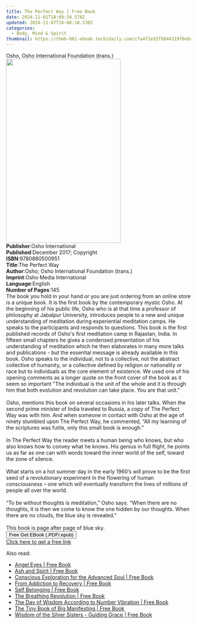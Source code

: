 ```yaml
---
title: The Perfect Way | Free Book
date: 2024-11-01T18:09:34.578Z
updated: 2024-11-07T18:08:10.530Z
categories:
  - Body, Mind & Spirit
thumbnail: https://thmb-001-ebook.techidaily.com/cfa4f2e52fb844319f6e6edaac2f5e8d10d70be5f6a83a7fe866602d9afed18c.jpg
---
```

<main id="book-container">
  <div class="flex flex-col">
    <div class="book-brief flex-1 py-6 px-4 sm:p-6 md:py-10 md:px-8">
      <!-- brief-->
      <div class="book-brief-main">
        Osho, Osho International Foundation (trans.)
      </div>
    </div>
    <div
      class="book-meta-info flex-1 grid gap-4 col-start-1 col-end-3 row-start-1 sm:mb-6 sm:grid-cols-4 lg:gap-6 lg:col-start-2 lg:row-end-6 lg:row-span-6 lg:mb-0"
    >
      <div
        class="book-meta-info-left place-content-center mt-4 p-4 text-sm leading-6 col-start-2 col-span-2 dark:text-slate-400"
      >
        <img
          class="w-full h-500 object-cover rounded-lg sm:h-255 sm:col-span-2 lg:col-span-full"
          src="https://img-001-ebook.techidaily.com/927970276e27959deb7b61934bddf9851f74704b742fd39e88d30db1135a0524.jpg"
          alt=""
          width="312"
          height="500"
        />
      </div>
      <div
        class="book-meta-info-right mt-2 col-start-1 row-start-2 col-span-3 self-center"
      >
        <!-- meta data  -->
        <div class="flex flex-col px-4 md:px-8">
          <div class="flex-1">
            <strong>Publisher</strong>:<span class="px-2"
              >Osho International</span
            >
          </div>
          <div class="flex-1">
            <strong>Published</strong>:<span class="px-2"
              >December 2017; Copyright</span
            >
          </div>
          <div class="flex-1">
            <strong>ISBN</strong>:<span class="px-2">9780880500951</span>
          </div>
          <div class="flex-1">
            <strong>Title</strong>:<span class="px-2">The Perfect Way</span>
          </div>
          <div class="flex-1">
            <strong>Author</strong>:<span class="px-2"
              >Osho; Osho International Foundation (trans.)</span
            >
          </div>
          <div class="flex-1">
            <strong>Imprint</strong>:<span class="px-2"
              >Osho Media International</span
            >
          </div>
          <div class="flex-1">
            <strong>Language</strong>:<span class="px-2">English</span>
          </div>
          <div class="flex-1">
            <strong>Number of Pages</strong>:<span class="px-2">145</span>
          </div>
        </div>
      </div>
    </div>
    <div class="book-description flex-1 py-6 px-4 sm:p-6 md:py-10 md:px-8">
      <div class="book-description-main">
        <div accordion-content="" id="description">
          The book you hold in your hand or you are just ordering from an online
          store is a unique book. It is the first book by the contemporary
          mystic Osho. At the beginning of his public life, Osho who is at that
          time a professor of philosophy at Jabalpur University, introduces
          people to a new and unique understanding of meditation during
          experiential meditation camps. He speaks to the participants and
          responds to questions. This book is the first published records of
          Osho's first meditation camp in Rajastan, India. In fifteen small
          chapters he gives a condensed presentation of his understanding of
          meditation which he then elaborates in many more talks and
          publications - but the essential message is already available in this
          book. Osho speaks to the individual, not to a collective, not the
          abstract collective of humanity, or a collective defined by religion
          or nationality or race but to individuals as the core element of
          existence. We used one of his opening comments as a longer quote on
          the front cover of the book as it seem so important "The individual is
          the unit of the whole and it is through him that both evolution and
          revolution can take place. You are that unit."<br /><br />Osho,
          mentions this book on several occasions in his later talks. When the
          second prime minister of India traveled to Russia, a copy of The
          Perfect Way was with him. And when someone in contact with Osho at the
          age of ninety stumbled upon The Perfect Way, he commented, “All my
          learning of the scriptures was futile, only this small book is
          enough.”<br /><br />In The Perfect Way the reader meets a human being
          who knows, but who also knows how to convey what he knows. His genius
          in full flight, he points us as far as one can with words toward the
          inner world of the self, toward the zone of silence.<br /><br />What
          starts on a hot summer day in the early 1960’s will prove to be the
          first seed of a revolutionary experiment in the flowering of human
          consciousness – one which will eventually transform the lives of
          millions of people all over the world.<br /><br />“To be without
          thoughts is meditation,” Osho says. “When there are no thoughts, it is
          then we come to know the one hidden by our thoughts. When there are no
          clouds, the blue sky is revealed.”<br /><br />This book is page after
          page of blue sky.
        </div>
        <div class="accordion-fader"></div>
      </div>
    </div>
    <div class="book-excerpts flex-1 py-6 px-4 sm:p-6 md:py-10 md:px-8"></div>
    <div
      class="book-about-author flex-1 py-6 px-4 sm:p-6 md:py-10 md:px-8"
    ></div>
    <div class="book-free-get flex-1 py-6 px-4 sm:p-6 md:py-10 md:px-8">
      <button
        id="btn-free-get"
        class="bg-blue-500 hover:bg-blue-700 text-white font-bold py-2 px-4 rounded"
      >
        Free Get EBook (.PDF/.epub)
      </button>
      <div id="countdown-display" class="px-2 text-lg mt-2"></div>
      <a
        id="free-link"
        class="hidden bg-blue-500 hover:bg-blue-700 text-white font-bold py-2 px-4 rounded"
        href="https://www.ebooks.com/en-us/book/96476532/the-perfect-way/osho/"
        target="_blank"
        >Click here to get a free link</a
      >
    </div>
    <script>
      let countdownTime = 0;
      let countdownInterval = null;
      document
        .getElementById('btn-free-get')
        .addEventListener('click', startCountdown);
      function startCountdown() {
        countdownTime = new Date().getTime() + 60000 * 3;
        countdownInterval = setInterval(updateCountdown, 1000);
        document.getElementById('btn-free-get').disabled = true;
        document
          .getElementById('btn-free-get')
          .classList.add('bg-gray-500', 'cursor-not-allowed');
      }
      function updateCountdown() {
        let currentTime = new Date().getTime();
        let timeLeft = countdownTime - currentTime;
        let secondsLeft = Math.floor(timeLeft / 1000);
        document.getElementById('countdown-display').innerHTML =
          `Remaining time: ${secondsLeft} seconds.`;
        if (secondsLeft <= 0) {
          clearInterval(countdownInterval);
          document.getElementById('btn-free-get').classList.add('hidden');
          document.getElementById('free-link').classList.remove('hidden');
          document.getElementById('countdown-display').innerHTML = '';
        }
      }
    </script>
  </div>
</main>

<ins class="adsbygoogle"
      style="display:block"
      data-ad-client="ca-pub-7571918770474297"
      data-ad-slot="8358498916"
      data-ad-format="auto"
      data-full-width-responsive="true"></ins>
    

<span class="atpl-alsoreadstyle">Also read:</span>
<div><ul>
<li><a href="https://novels-ebooks.techidaily.com/210367895-9781638148715-angel-eyes/"><u>Angel Eyes | Free Book</u></a></li>
<li><a href="https://novels-ebooks.techidaily.com/210367859-9781736589892-ash-and-spirit/"><u>Ash and Spirit | Free Book</u></a></li>
<li><a href="https://novels-ebooks.techidaily.com/210367692-9781662432866-conscious-exploration-for-the-advanced-soul/"><u>Conscious Exploration for the Advanced Soul | Free Book</u></a></li>
<li><a href="https://novels-ebooks.techidaily.com/210367898-9781644689042-from-addiction-to-recovery/"><u>From Addiction to Recovery | Free Book</u></a></li>
<li><a href="https://novels-ebooks.techidaily.com/210365846-9780983285410-self-belonging/"><u>Self Belonging | Free Book</u></a></li>
<li><a href="https://novels-ebooks.techidaily.com/210367281-9781472948564-the-breathing-revolution/"><u>The Breathing Revolution | Free Book</u></a></li>
<li><a href="https://novels-ebooks.techidaily.com/210367663-9781396320255-the-day-of-wisdom-according-to-number-vibration/"><u>The Day of Wisdom According to Number Vibration | Free Book</u></a></li>
<li><a href="https://novels-ebooks.techidaily.com/210367956-9781612834771-the-tiny-book-of-big-manifesting/"><u>The Tiny Book of Big Manifesting | Free Book</u></a></li>
<li><a href="https://novels-ebooks.techidaily.com/210366659-9781953806567-wisdom-of-the-silver-sisters-guiding-grace/"><u>Wisdom of the Silver Sisters - Guiding Grace | Free Book</u></a></li>
</ul></div>

